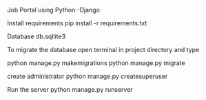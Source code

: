 Job Portal using Python -Django

Install requirements
pip install -r requirements.txt

Database
db.sqllite3

To migrate the database open terminal in 
project directory and type

python manage.py makemigrations
python manage.py migrate

create administrator
python manage.py createsuperuser

Run the server
python manage.py runserver

